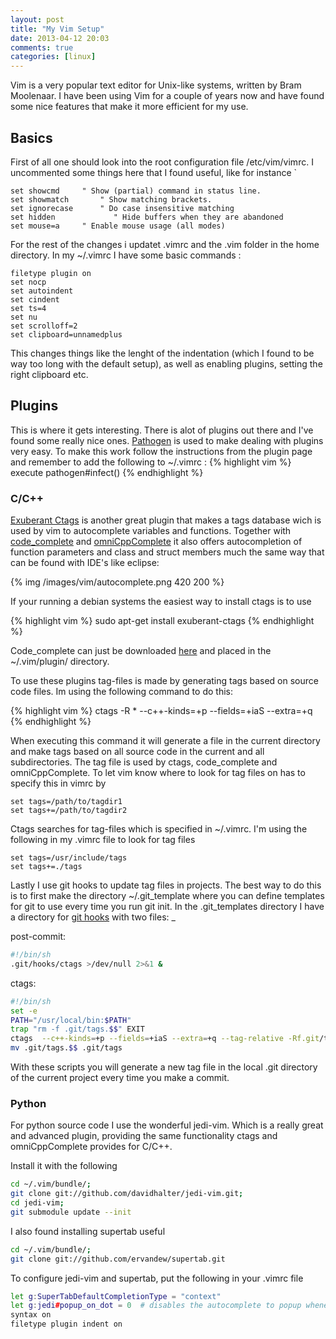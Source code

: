 ```yaml
---
layout: post
title: "My Vim Setup"
date: 2013-04-12 20:03
comments: true
categories: [linux]
---
```

Vim is a very popular text editor for Unix-like systems, written by Bram Moolenaar. I have been using Vim for a couple of years now and have found some nice features that make it more efficient for my use.  

<!-- more -->

Basics
-------


First of all one should look into the root configuration file /etc/vim/vimrc.
I uncommented some things here that I found useful, like for instance 
`

``` vim /etc/vim/vimrc 
set showcmd		" Show (partial) command in status line.
set showmatch		" Show matching brackets.
set ignorecase		" Do case insensitive matching
set hidden             " Hide buffers when they are abandoned
set mouse=a		" Enable mouse usage (all modes)
```

For the rest of the changes i updatet .vimrc and the .vim folder in the home directory. In my ~/.vimrc I have some basic commands :



``` vim ~/.vimrc
filetype plugin on
set nocp
set autoindent
set cindent
set ts=4
set nu
set scrolloff=2
set clipboard=unnamedplus
```

This changes things like the lenght of the indentation (which I found to be way too long with the default setup), as well as enabling plugins, setting the right clipboard etc.

Plugins
---------

This is where it gets interesting. There is alot of plugins out there and I've found some really nice ones. 
[Pathogen](http://www.vim.org/scripts/script.php?script_id=2332 "Pathogen") is used to make dealing with plugins very easy. To make this work follow the instructions from the plugin page and remember to add the following to ~/.vimrc :
{% highlight vim %}
execute pathogen#infect()
{% endhighlight %}



### C/C++

[Exuberant Ctags](http://ctags.sourceforge.net/) is another great plugin that makes a tags database wich is used by vim to autocomplete variables and functions. Together with [code_complete](http://www.vim.org/scripts/script.php?script_id=1764) and [omniCppComplete](http://www.vim.org/scripts/script.php?script_id=1520) it also offers autocompletion of function parameters and class and struct members much the same way that can be found with IDE's like eclipse:


{% img /images/vim/autocomplete.png 420 200 %}

If your running a debian systems the easiest way to install ctags is to use

{% highlight vim %}
sudo apt-get install exuberant-ctags
{% endhighlight %}

Code\_complete can just be downloaded [here](http://www.vim.org/scripts/script.php?script_id=1764) and placed in the ~/.vim/plugin/ directory.

To use these plugins tag-files is made by generating tags based on source code files. Im using the following command to do this:

{% highlight vim %}
ctags -R * --c++-kinds=+p --fields=+iaS --extra=+q  
{% endhighlight %}

When executing this command it will generate a file in the current directory and make tags based on all source code in the current and all subdirectories. The tag file is used by ctags, code\_complete and omniCppComplete. To let vim know where to look for tag files on has to specify this in vimrc by 


``` vim ~/.vimrc
set tags=/path/to/tagdir1
set tags+=/path/to/tagdir2
``` 

Ctags searches for tag-files which is specified in ~/.vimrc. I'm using the following in my .vimrc file to look for tag files 

``` vim ~/.vimrc
set tags=/usr/include/tags
set tags+=./tags
``` 


Lastly I use git hooks to update tag files in projects. The best way to do this is to first make the directory ~/.git\_template where you can define templates for git to use every time you run git init. In the .git_templates directory I have a directory for [git hooks](http://git-scm.com/book/en/Customizing-Git-Git-Hooks) with two files: \_    

post-commit:

``` bash ~/.git_templates/hooks/post-commit
#!/bin/sh
.git/hooks/ctags >/dev/null 2>&1 &
```

ctags:

``` bash ~/.git_templates/hooks/ctags
#!/bin/sh
set -e
PATH="/usr/local/bin:$PATH"
trap "rm -f .git/tags.$$" EXIT
ctags  --c++-kinds=+p --fields=+iaS --extra=+q --tag-relative -Rf.git/tags.$$  --exclude=.git --languages=-javascript,sql
mv .git/tags.$$ .git/tags
```

With these scripts you will generate a new tag file in the local .git directory of the current project every time you make a commit. 



### Python

For python source code I use the wonderful jedi-vim. Which is a really great and advanced plugin, providing the same functionality ctags and omniCppComplete provides for C/C++. 

Install it with the following

``` bash
cd ~/.vim/bundle/; 
git clone git://github.com/davidhalter/jedi-vim.git; 
cd jedi-vim;
git submodule update --init
```

I also found installing supertab useful

``` bash
cd ~/.vim/bundle/; 
git clone git://github.com/ervandew/supertab.git
```

To configure jedi-vim and supertab, put the following in your .vimrc file

``` bash ~/.vimrc
let g:SuperTabDefaultCompletionType = "context"
let g:jedi#popup_on_dot = 0  # disables the autocomplete to popup whenever you press .
syntax on
filetype plugin indent on
```



